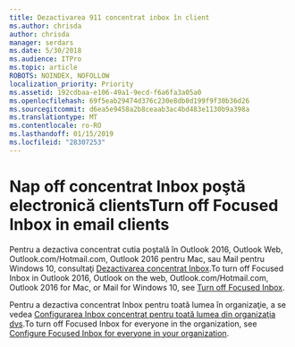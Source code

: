 ```yaml
---
title: Dezactivarea 911 concentrat inbox în client
ms.author: chrisda
author: chrisda
manager: serdars
ms.date: 5/30/2018
ms.audience: ITPro
ms.topic: article
ROBOTS: NOINDEX, NOFOLLOW
localization_priority: Priority
ms.assetid: 192cdbaa-e106-49a1-9ecd-f6a6fa3a05a0
ms.openlocfilehash: 69f5eab29474d376c230e8db0d199f9f30b36d26
ms.sourcegitcommit: d6ea5e9458a2b8ceaab3ac4bd483e1130b9a398a
ms.translationtype: MT
ms.contentlocale: ro-RO
ms.lasthandoff: 01/15/2019
ms.locfileid: "28307253"
---
```

# <a name="turn-off-focused-inbox-in-email-clients"></a><span data-ttu-id="ee198-102">Nap off concentrat Inbox poştă electronică clients</span><span class="sxs-lookup"><span data-stu-id="ee198-102">Turn off Focused Inbox in email clients</span></span>

<span data-ttu-id="ee198-103">Pentru a dezactiva concentrat cutia poştală în Outlook 2016, Outlook Web, Outlook.com/Hotmail.com, Outlook 2016 pentru Mac, sau Mail pentru Windows 10, consultaţi [Dezactivarea concentrat Inbox](https://support.office.com/article/f714d94d-9e63-4217-9ccb-6cb2986aa1b2.aspx).</span><span class="sxs-lookup"><span data-stu-id="ee198-103">To turn off Focused Inbox in Outlook 2016, Outlook on the web, Outlook.com/Hotmail.com, Outlook 2016 for Mac, or Mail for Windows 10, see [Turn off Focused Inbox](https://support.office.com/article/f714d94d-9e63-4217-9ccb-6cb2986aa1b2.aspx).</span></span>
  
<span data-ttu-id="ee198-104">Pentru a dezactiva concentrat Inbox pentru toată lumea în organizaţie, a se vedea [Configurarea Inbox concentrat pentru toată lumea din organizaţia dvs](https://support.office.com/article/613a845c-4b71-41de-b331-acdcf5b6625d.aspx).</span><span class="sxs-lookup"><span data-stu-id="ee198-104">To turn off Focused Inbox for everyone in the organization, see [Configure Focused Inbox for everyone in your organization](https://support.office.com/article/613a845c-4b71-41de-b331-acdcf5b6625d.aspx).</span></span>
  

